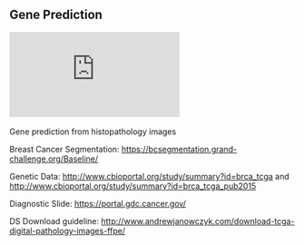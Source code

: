 ## Gene Prediction
![hist2RNA banner](https://github.com/raktim-mondol/hist2RNA/blob/main/hist2RNA_banner.pdf)

Gene prediction from histopathology images


Breast Cancer Segmentation: https://bcsegmentation.grand-challenge.org/Baseline/

Genetic Data: http://www.cbioportal.org/study/summary?id=brca_tcga
and http://www.cbioportal.org/study/summary?id=brca_tcga_pub2015


Diagnostic Slide: https://portal.gdc.cancer.gov/

DS Download guideline: http://www.andrewjanowczyk.com/download-tcga-digital-pathology-images-ffpe/
